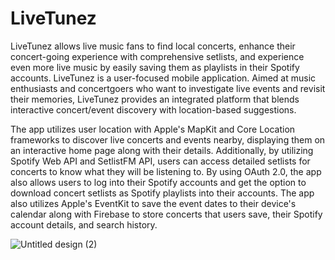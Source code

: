 # LiveTunez

LiveTunez allows live music fans to find local concerts, enhance their concert-going experience with comprehensive setlists, and experience even more live music by easily saving them as playlists in their Spotify accounts. LiveTunez is a user-focused mobile application. Aimed at music enthusiasts and concertgoers who want to investigate live events and revisit their memories, LiveTunez provides an integrated platform that blends interactive concert/event discovery with location-based suggestions. 

The app utilizes user location with Apple's MapKit and Core Location frameworks to discover live concerts and events nearby, displaying them on an interactive home page along with their details. 
Additionally, by utilizing Spotify Web API and SetlistFM API, users can access detailed setlists for concerts to know what they will be listening to. By using OAuth 2.0, the app also allows users to log into their Spotify accounts and get the option to download concert setlists as Spotify playlists into their accounts. The app also utilizes Apple's EventKit to save the event dates to their device's calendar along with Firebase to store concerts that users save, their Spotify account details, and search history.

![Untitled design (2)](https://github.com/siddarth17/LiveTunez/assets/111927633/17dfe99e-9168-405e-949f-2d08f99554af)
